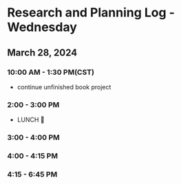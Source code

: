# Research and Planning Log - Wednesday

## March 28, 2024

### 10:00 AM - 1:30 PM(CST)

- continue unfinished book project

### 2:00 - 3:00 PM

- LUNCH 🍔

### 3:00 - 4:00 PM

### 4:00 - 4:15 PM

### 4:15 - 6:45 PM
